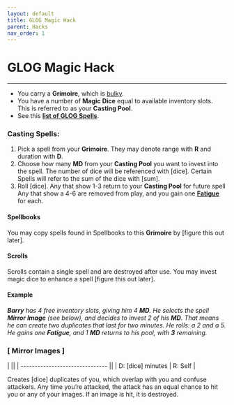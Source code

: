 ```yaml
---
layout: default
title: GLOG Magic Hack
parent: Hacks
nav_order: 1
---
```


# GLOG Magic Hack
---

- You carry a **Grimoire**, which is [bulky](cairn-srd/#inventory).
- You have a number of **Magic Dice** equal to available inventory slots. This is referred to as your **Casting Pool**.
- See this [**list of GLOG Spells**](https://drive.google.com/file/d/1OTVy-5Vm44xhRmFO4tKFCJto-_cw0xYtD8lNj8AsSJY/view?pli=1).

### Casting Spells:
1. Pick a spell from your **Grimoire**. They may denote range with **R** and duration with **D**.
2. Choose how many **MD** from your **Casting Pool** you want to invest into the spell. The number of dice will be referenced with [dice]. Certain Spells will refer to the sum of the dice with [sum].
3. Roll [dice]. Any that show 1-3 return to your **Casting Pool** for future spell  Any that show a 4-6 are removed from play, and you gain one [**Fatigue**](/cairn-srd/#rules) for each.

#### **Spellbooks**
You may copy spells found in Spellbooks to this **Grimoire** by [figure this out later].

#### **Scrolls**
Scrolls contain a single spell and are destroyed after use. You may invest magic dice to enhance a spell [figure this out later].

#### **Example**
_**Barry** has 4 free inventory slots, giving him 4 **MD**. He selects the spell **Mirror Image** (see below), and decides to invest 2 of his **MD**. That means he can create two duplicates that last for two minutes. He rolls: a 2 and a 5. He gains one **Fatigue**, and 1 **MD** returns to his pool, with **3** remaining._

### [ **Mirror Images** ]

|                                 ||
| ------------------------------- ||
| D: [dice] minutes | R: Self |

Creates [dice] duplicates of you, which overlap with you and confuse attackers. Any time you’re attacked, the attack has an equal chance to hit you or any of your images. If an image is hit, it is destroyed.
